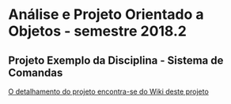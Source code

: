 # Análise e Projeto Orientado a Objetos - semestre 2018.2

## Projeto Exemplo da Disciplina - Sistema de Comandas

[O detalhamento do projeto encontra-se do Wiki deste projeto](https://gitlab.devops.ifrn.edu.br/tads.cnat/apoio/2018.2/wikis/home)